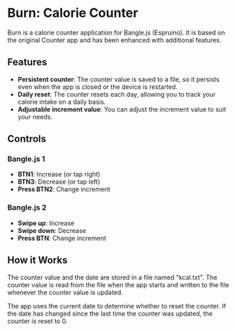 # Burn: Calorie Counter

Burn is a calorie counter application for Bangle.js (Espruino). It is based on the original Counter app and has been enhanced with additional features.

## Features

- **Persistent counter**: The counter value is saved to a file, so it persists even when the app is closed or the device is restarted.
- **Daily reset**: The counter resets each day, allowing you to track your calorie intake on a daily basis.
- **Adjustable increment value**: You can adjust the increment value to suit your needs.

## Controls

### Bangle.js 1

- **BTN1**: Increase (or tap right)
- **BTN3**: Decrease (or tap left)
- **Press BTN2**: Change increment

### Bangle.js 2

- **Swipe up**: Increase
- **Swipe down**: Decrease
- **Press BTN**: Change increment

## How it Works

The counter value and the date are stored in a file named "kcal.txt". The counter value is read from the file when the app starts and written to the file whenever the counter value is updated.

The app uses the current date to determine whether to reset the counter. If the date has changed since the last time the counter was updated, the counter is reset to 0.
